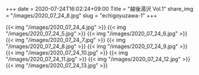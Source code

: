 +++
date  = 2020-07-24T16:02:24+09:00
Title = "越後湯沢 Vol.1"
share_img = "/images/2020_07_24_8.jpg"
slug = "echigoyuzawa-1"
+++

{{< img "/images/2020_07_24_4.jpg" >}}
{{< img "/images/2020_07_24_5.jpg" >}}
{{< img "/images/2020_07_24_6.jpg" >}}
{{< img "/images/2020_07_24_7.jpg" >}}
{{< img "/images/2020_07_24_8.jpg" >}}
{{< img "/images/2020_07_24_9.jpg" >}}
{{< img "/images/2020_07_24_10.jpg" >}}
{{< img "/images/2020_07_24_11.jpg" >}}
{{< img "/images/2020_07_24_12.jpg" >}}
{{< img "/images/2020_07_24_13.jpg" >}}